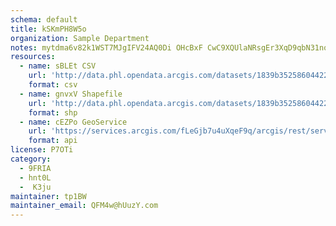 ```yaml
---
schema: default
title: kSKmPH8W5o 
organization: Sample Department 
notes: mytdma6v82k1WST7MJgIFV24AQ0Di OHcBxF CwC9XQUlaNRsgEr3XqD9qbN31nopKsunrIwx8dKMLe4TYUGLfbcz5oYRJkVWZiv 
resources:
  - name: sBLEt CSV
    url: 'http://data.phl.opendata.arcgis.com/datasets/1839b35258604422b0b520cbb668df0d_0.csv'
    format: csv
  - name: gnvxV Shapefile
    url: 'http://data.phl.opendata.arcgis.com/datasets/1839b35258604422b0b520cbb668df0d_0.zip'
    format: shp
  - name: cEZPo GeoService
    url: 'https://services.arcgis.com/fLeGjb7u4uXqeF9q/arcgis/rest/services/Air_Monitoring_Stations/FeatureServer/0/query'
    format: api
license: P7OTi 
category:
  - 9FRIA 
  - hnt0L 
  -  K3ju 
maintainer: tp1BW  
maintainer_email: QFM4w@hUuzY.com
---
```

